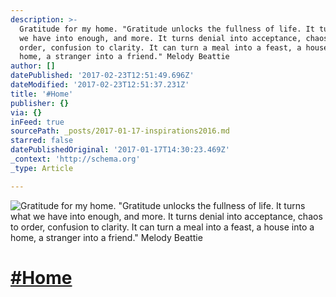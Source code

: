 ```yaml
---
description: >-
  Gratitude for my home. "Gratitude unlocks the fullness of life. It turns what
  we have into enough, and more. It turns denial into acceptance, chaos to
  order, confusion to clarity. It can turn a meal into a feast, a house into a
  home, a stranger into a friend." Melody Beattie
author: []
datePublished: '2017-02-23T12:51:49.696Z'
dateModified: '2017-02-23T12:51:37.231Z'
title: '#Home'
publisher: {}
via: {}
inFeed: true
sourcePath: _posts/2017-01-17-inspirations2016.md
starred: false
datePublishedOriginal: '2017-01-17T14:30:23.469Z'
_context: 'http://schema.org'
_type: Article

---
```

![Gratitude for my home. "Gratitude unlocks the fullness of life. It turns what we have into enough, and more. It turns denial into acceptance, chaos to order, confusion to clarity. It can turn a meal into a feast, a house into a home, a stranger into a friend." Melody Beattie](https://the-grid-user-content.s3-us-west-2.amazonaws.com/cfbaf867-9dc4-4dab-a12a-fb8ba2f44921.jpg)

# [\#Home][0]

[0]: https://www.facebook.com/hashtag/Inspirations2016